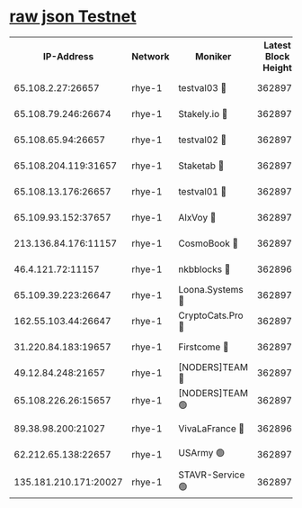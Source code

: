 
[raw json Testnet](https://rpc-check.quickt.stavr.tech/quickt/rpc-quickt-result.json)
=


<table><tr><th>IP-Address</th><th>Network</th><th>Moniker</th><th>Latest Block Height</th><th>Earliest Block Height</th><th>Catching Up</th><th>Tx Index</th><th>Voting Power</th><th>Scan Time</th></tr><tr><td>65.108.2.27:26657</td><td>rhye-1</td><td>testval03 🔴</td><td>3628970</td><td>1</td><td>False</td><td>on</td><td>5002050</td><td>2023-12-15T22:09:16.900593961UTC</td></tr><tr><td>65.108.79.246:26674</td><td>rhye-1</td><td>Stakely.io 🔴</td><td>3628971</td><td>1</td><td>False</td><td>on</td><td>10</td><td>2023-12-15T22:09:19.313300633UTC</td></tr><tr><td>65.108.65.94:26657</td><td>rhye-1</td><td>testval02 🔴</td><td>3628971</td><td>1</td><td>False</td><td>on</td><td>5002050</td><td>2023-12-15T22:09:19.654982585UTC</td></tr><tr><td>65.108.204.119:31657</td><td>rhye-1</td><td>Staketab 🔴</td><td>3628971</td><td>1</td><td>False</td><td>on</td><td>9900</td><td>2023-12-15T22:09:22.475449610UTC</td></tr><tr><td>65.108.13.176:26657</td><td>rhye-1</td><td>testval01 🔴</td><td>3628971</td><td>1</td><td>False</td><td>on</td><td>9582010</td><td>2023-12-15T22:09:23.211598546UTC</td></tr><tr><td>65.109.93.152:37657</td><td>rhye-1</td><td>AlxVoy 🔴</td><td>3628970</td><td>433101</td><td>False</td><td>on</td><td>92921</td><td>2023-12-15T22:09:13.912819995UTC</td></tr><tr><td>213.136.84.176:11157</td><td>rhye-1</td><td>CosmoBook 🔴</td><td>3628976</td><td>1674001</td><td>False</td><td>off</td><td>1528057</td><td>2023-12-15T22:09:50.609492866UTC</td></tr><tr><td>46.4.121.72:11157</td><td>rhye-1</td><td>nkbblocks 🔴</td><td>3628968</td><td>1781001</td><td>False</td><td>on</td><td>81901</td><td>2023-12-15T22:09:06.945937218UTC</td></tr><tr><td>65.109.39.223:26647</td><td>rhye-1</td><td>Loona.Systems 🔴</td><td>3628971</td><td>3287001</td><td>False</td><td>off</td><td>9949</td><td>2023-12-15T22:09:22.082718801UTC</td></tr><tr><td>162.55.103.44:26647</td><td>rhye-1</td><td>CryptoCats.Pro 🔴</td><td>3628977</td><td>3287001</td><td>False</td><td>off</td><td>9999</td><td>2023-12-15T22:09:55.352355766UTC</td></tr><tr><td>31.220.84.183:19657</td><td>rhye-1</td><td>Firstcome 🔴</td><td>3628970</td><td>3395933</td><td>False</td><td>off</td><td>732206</td><td>2023-12-15T22:09:16.574351994UTC</td></tr><tr><td>49.12.84.248:21657</td><td>rhye-1</td><td>[NODERS]TEAM 🔴</td><td>3628977</td><td>3550632</td><td>False</td><td>on</td><td>59990</td><td>2023-12-15T22:09:53.010641462UTC</td></tr><tr><td>65.108.226.26:15657</td><td>rhye-1</td><td>[NODERS]TEAM 🟢</td><td>3628971</td><td>3574501</td><td>False</td><td>on</td><td>0</td><td>2023-12-15T22:09:22.853532088UTC</td></tr><tr><td>89.38.98.200:21027</td><td>rhye-1</td><td>VivaLaFrance 🔴</td><td>3628969</td><td>3601501</td><td>False</td><td>off</td><td>10000</td><td>2023-12-15T22:09:11.480229696UTC</td></tr><tr><td>62.212.65.138:22657</td><td>rhye-1</td><td>USArmy 🟢</td><td>3628970</td><td>3621001</td><td>False</td><td>on</td><td>0</td><td>2023-12-15T22:09:16.289015096UTC</td></tr><tr><td>135.181.210.171:20027</td><td>rhye-1</td><td>STAVR-Service 🟢</td><td>3628973</td><td>3628501</td><td>False</td><td>on</td><td>0</td><td>2023-12-15T22:09:33.815509551UTC</td></tr></table>